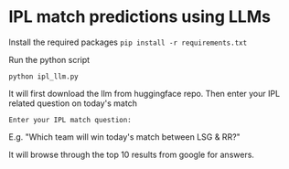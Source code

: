 # IPL match predictions using LLMs #

Install the required packages
```pip install -r requirements.txt```

Run the python script

```python ipl_llm.py```

It will first download the llm from huggingface repo. Then enter your IPL related question on today's match

```Enter your IPL match question: ```

E.g. "Which team will win today's match between LSG & RR?"

It will browse through the top 10 results from google for answers.
